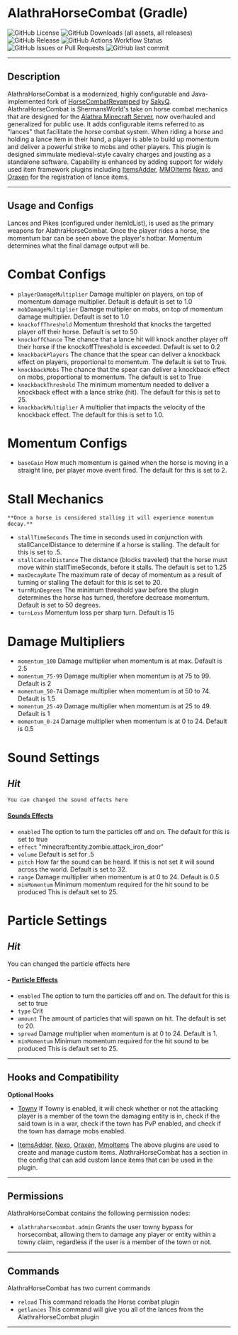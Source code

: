 
<div style="align: center;">
<h1>AlathraHorseCombat (Gradle)</h1>
    <img alt="GitHub License" src="https://img.shields.io/github/license/Alathra/Template-Gradle-Plugin?style=for-the-badge&color=blue&labelColor=141417">
    <img alt="GitHub Downloads (all assets, all releases)" src="https://img.shields.io/github/downloads/Alathra/Template-Gradle-Plugin/total?style=for-the-badge&labelColor=141417">
    <img alt="GitHub Release" src="https://img.shields.io/github/v/release/Alathra/Template-Gradle-Plugin?include_prereleases&sort=semver&style=for-the-badge&label=LATEST%20VERSION&labelColor=141417">
    <img alt="GitHub Actions Workflow Status" src="https://img.shields.io/github/actions/workflow/status/Alathra/Template-Gradle-Plugin/ci.yml?style=for-the-badge&labelColor=141417">
    <img alt="GitHub Issues or Pull Requests" src="https://img.shields.io/github/issues/Alathra/Template-Gradle-Plugin?style=for-the-badge&labelColor=141417">
    <img alt="GitHub last commit" src="https://img.shields.io/github/last-commit/Alathra/Template-Gradle-Plugin?style=for-the-badge&labelColor=141417">
</div>

---

## Description

AlathraHorseCombat is a modernized, highly configurable and Java-implemented fork of [HorseCombatRevamped](https://github.com/SakyQr/HorsecombatRevamped?tab=AGPL-3.0-1-ov-file) by [SakyQ](https://github.com/SakyQr). AlathraHorseCombat is ShermansWorld's take on horse combat mechanics that are designed for the [Alathra Minecraft Server](https://alathra.com/), now overhauled and generalized for public use. It adds configurable items referred to as "lances" that facilitate the horse combat system. When riding a horse and holding a lance item in their hand, a player is able to build up momentum and deliver a powerful strike to mobs and other players. This plugin is designed simmulate medieval-style cavalry charges and jousting as a standalone software. Capability is enhanced by adding support for widely used item framework plugins including [ItemsAdder](https://itemsadder.devs.beer/), [MMOItems](https://gitlab.com/phoenix-dvpmt/mmoitems/-/wikis/home) [Nexo](https://docs.nexomc.com/), and [Oraxen](https://oraxen.com/) for the registration of lance items.

---

## Usage and Configs

Lances and Pikes (configured under itemIdList), is used as the primary weapons for AlathraHorseCombat. Once the player rides a horse, the momentum bar can be seen above the player's hotbar. Momentum determines what the final damage output will be.

# Combat Configs
- `playerDamageMultiplier` Damage multipler on players, on top of momentum damage multiplier.
    Default is default is set to 1.0
- `mobDamageMultiplier` Damage multipler on mobs, on top of momentum damage multiplier.
    Default is set to 1.0
- `knockoffThreshold` Momentum threshold that knocks the targetted player off their horse. 
    Default is set to 50
- `knockoffChance` The chance that a lance hit will knock another player off their horse if the knockoffThreshold is exceeded.
    Default is set to 0.2
- `knockbackPlayers` The chance that the spear can deliver a knockback effect on players, proportional to momentum.
    The default is set to True.
-  `knockbackMobs` The chance that the spear can deliver a knockback effect on mobs, proportional to momentum.
    The default is set to True
-   `knockbackThreshold` The minimum momentum needed to deliver a knockback effect with a lance strike (hit).
    The default for this is set to 25.
-   `knockbackMultiplier` A multiplier that impacts the velocity of the knockback effect.
    The default for this is set to 1.0.

# Momentum Configs
- `baseGain` How much momentum is gained when the horse is moving in a straight line, per player move event fired. 
    The default for this is set to 2.

# Stall Mechanics
    **Once a horse is considered stalling it will experience momentum decay.**

- `stallTimeSeconds` The time in seconds used in conjunction with stallCancelDistance to determine if a horse is stalling. 
    The default for this is set to .5.
- `stallCancelDistance` The distance (blocks traveled) that the horse must move within stallTimeSeconds, before it stalls.
    The default is set to 1.25
- `maxDecayRate` The maximum rate of decay of momentum as a result of turning or stalling
 The default for this is set to 20.
- `turnMinDegrees` The minimum threshold yaw before the plugin determines the horse has turned, therefore decrease momentum.
    Default is set to 50 degrees.
- `turnLoss` Momentum loss per sharp turn.
    Default is 15

# Damage Multipliers
- `momentum_100` Damage multiplier when momentum is at max. Default is 2.5
- `momentum_75-99` Damage multiplier when momentum is at 75 to 99. Default is 2
- `momentum_50-74` Damage multiplier when momentum is at 50 to 74. Default is 1.5
- `momentum_25-49` Damage multiplier when momentum is at 25 to 49. Default is 1
- `momentum_0-24` Damage multiplier when momentum is at 0 to 24. Default is 0.5

# Sound Settings
## *Hit*
    You can changed the sound effects here 
#### [Sounds Effects](https://www.digminecraft.com/lists/sound_list_pc.php)
- `enabled` The option to turn the particles off and on.
    The default for this is set to true
- `effect` "minecraft:entity.zombie.attack_iron_door"
- `volume` Default is set for .5
- `pitch` How far the sound can be heard. If this is not set it will sound across the world.
    Default is set to 32.
- `range` Damage multiplier when momentum is at 0 to 24. 
    Default is 0.5
- `minMomentum` Minimum momentum required for the  hit sound to be produced
    This is default set to 25.

# Particle Settings

## *Hit*
You can changed the particle effects here 
#### - [Particle Effects]( https://hub.spigotmc.org/javadocs/spigot/org/bukkit/Particle.html)
- `enabled` The option to turn the particles off and on.
    The default for this is set to true
- `type` Crit
- `amount` The amount of particles that will spawn on hit. 
    The default is set to 20.
- `spread` Damage multiplier when momentum is at 0 to 24. 
    Default is 1.
- `minMomentum` Minimum momentum required for the  hit sound to be produced
    This is default set to 25.
---

## Hooks and Compatibility
**Optional Hooks**
- [Towny](https://github.com/TownyAdvanced/Towny)
  If Towny is enabled, it will check whether or not the attacking player is a member of the town the damaging entity is in, check if the said town is in a war, check if the town has PvP enabled, and check if the town has damage mobs enabled.

- [ItemsAdder](https://itemsadder.devs.beer/), [Nexo](https://docs.nexomc.com/), [Oraxen](https://oraxen.com/), [MmoItems](https://www.spigotmc.org/wiki/mmoitems-wiki/)
  The above plugins are used to create and manage custom items. AlathraHorseCombat has a section in the config that can add custom lance items that can be used in the plugin.


---

## Permissions

AlathraHorseCombat contains the following permission nodes:
- `alathrahorsecombat.admin` Grants the user towny bypass for horsecombat, allowing them to damage any player or entity within a towny claim, regardless if the user is a member of the town or not.

---

## Commands

AlathraHorseCombat has two current commands
- `reload` This command reloads the Horse combat plugin
- `getlances` This command will give you all of the lances from the AlathraHorseCombat plugin

---
